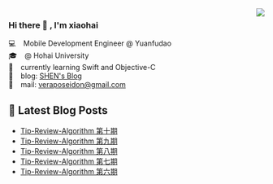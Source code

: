 <img align='right' src="https://github-readme-stats.vercel.app/api?username=veraposeidon&show_icons=true">

### Hi there 👋 , I'm xiaohai
💻    &ensp; Mobile Development Engineer @ Yuanfudao <br>
🎓    &ensp; @ Hohai University <br>
📖    &ensp; currently learning Swift and Objective-C <br>
📰    &ensp; blog: [SHEN's Blog](https://shenxiaohai.me) <br>
🚀    &ensp; mail: [veraposeidon@gmail.com](mailto:veraposeidon@gmail.com) <br>

## 📕 Latest Blog Posts

<!-- BLOG-POST-LIST:START -->
- [Tip-Review-Algorithm 第十期](https://shenxiaohai.me/2021/05/30/TRA-10/)
- [Tip-Review-Algorithm 第九期](https://shenxiaohai.me/2021/05/04/TRA-09/)
- [Tip-Review-Algorithm 第八期](https://shenxiaohai.me/2021/04/12/TRA-08/)
- [Tip-Review-Algorithm 第七期](https://shenxiaohai.me/2021/02/01/TAR-07/)
- [Tip-Review-Algorithm 第六期](https://shenxiaohai.me/2021/01/25/TRA-06/)
<!-- BLOG-POST-LIST:END -->
